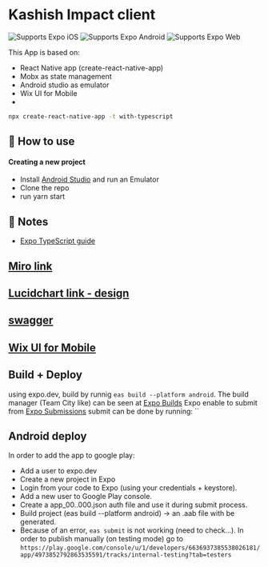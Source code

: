 # Kashish Impact client

<p>
  <!-- iOS -->
  <img alt="Supports Expo iOS" longdesc="Supports Expo iOS" src="https://img.shields.io/badge/iOS-4630EB.svg?style=flat-square&logo=APPLE&labelColor=999999&logoColor=fff" />
  <!-- Android -->
  <img alt="Supports Expo Android" longdesc="Supports Expo Android" src="https://img.shields.io/badge/Android-4630EB.svg?style=flat-square&logo=ANDROID&labelColor=A4C639&logoColor=fff" />
  <!-- Web -->
  <img alt="Supports Expo Web" longdesc="Supports Expo Web" src="https://img.shields.io/badge/web-4630EB.svg?style=flat-square&logo=GOOGLE-CHROME&labelColor=4285F4&logoColor=fff" />
</p>

This App is based on:
- React Native app (create-react-native-app)
- Mobx as state management
- Android studio as emulator
- Wix UI for Mobile
- 

```sh
npx create-react-native-app -t with-typescript
```

## 🚀 How to use

#### Creating a new project
- Install [Android Studio](https://developer.android.com/studio) and run an Emulator
- Clone the repo
- run yarn start

## 📝 Notes

- [Expo TypeScript guide](https://docs.expo.dev/versions/latest/guides/typescript/)

## [Miro link](https://miro.com/app/board/uXjVOsrZSVw=/)

## [Lucidchart link - design](https://lucid.app/lucidchart/073ff1e9-03e1-437a-a419-c573d34549a3/edit?page=0_0&invitationId=inv_c2180b75-41f3-4906-87a0-f930d7dfa366#)

## [swagger](https://kashish-impact-staging.herokuapp.com/api/#/default/NotesController_findAll)

## [Wix UI for Mobile](https://wix.github.io/react-native-ui-lib/docs/getting-started/setup)

## Build + Deploy
using expo.dev, build by runnig `eas build --platform android`. 
The build manager (Team City like) can be seen at [Expo Builds](https://expo.dev/accounts/dudu-bernhard/projects/user-kashish/builds)
Expo enable to submit from [Expo Submissions](https://expo.dev/accounts/dudu-bernhard/projects/user-kashish/submissions)
submit can be done by running: ``

## Android deploy
In order to add the app to google play:
- Add a user to expo.dev
- Create a new project in Expo
- Login from your code to Expo (using your credentials + keystore).
- Add a new user to Google Play console.
- Create a app_00..000.json auth file and use it during submit process.
- Build project (eas build --platform android) -> an .aab file with be generated.
- Because of an error, `eas submit` is not working (need to check...). In order to publish manually (on testing mode) go to ```https://play.google.com/console/u/1/developers/6636937385538026181/app/4973852792863535591/tracks/internal-testing?tab=testers```
